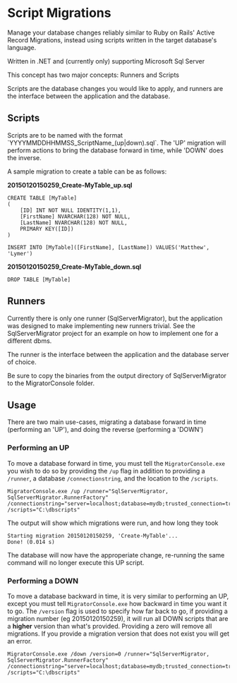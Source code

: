 <h1>Script Migrations</h1>
Manage your database changes reliably similar to Ruby on Rails' Active Record Migrations, instead using scripts written in the target database's language.

Written in .NET and (currently only) supporting Microsoft Sql Server

This concept has two major concepts: Runners and Scripts

Scripts are the database changes you would like to apply, and runners are the interface between the application and the database.

<h2>Scripts</h2>
Scripts are to be named with the format `YYYYMMDDHHMMSS_ScriptName_(up|down).sql`.  The 'UP' migration will perform actions to bring the database forward in time, while 'DOWN' does the inverse.

A sample migration to create a table can be as follows:

**20150120150259_Create-MyTable_up.sql**

    CREATE TABLE [MyTable]
    (
        [ID] INT NOT NULL IDENTITY(1,1),
        [FirstName] NVARCHAR(128) NOT NULL,
        [LastName] NVARCHAR(128) NOT NULL,
        PRIMARY KEY([ID])
    )
    
    INSERT INTO [MyTable]([FirstName], [LastName]) VALUES('Matthew', 'Lymer')
    
**20150120150259_Create-MyTable_down.sql**

    DROP TABLE [MyTable]
    
<h2>Runners</h2>

Currently there is only one runner (SqlServerMigrator), but the application was designed to make implementing new runners trivial.  See the SqlServerMigrator project for an example on how to implement one for a different dbms.

The runner is the interface between the application and the database server of choice.  

Be sure to copy the binaries from the output directory of SqlServerMigrator to the MigratorConsole folder.

<h2>Usage</h2>

There are two main use-cases, migrating a database forward in time (performing an 'UP'), and doing the reverse (performing a 'DOWN')

<h3>Performing an UP</h3>

To move a database forward in time, you must tell the `MigratorConsole.exe` you wish to do so by providing the `/up` flag in addition to providing a `/runner`, a database `/connectionstring`, and the location to the `/scripts`.

    MigratorConsole.exe /up /runner="SqlServerMigrator, SqlServerMigrator.RunnerFactory" /connectionstring="server=localhost;database=mydb;trusted_connection=true" /scripts="C:\dbscripts"
    
The output will show which migrations were run, and how long they took

    Starting migration 20150120150259, 'Create-MyTable'...                    Done! (0.014 s)
    
The database will now have the approperiate change, re-running the same command will no longer execute this UP script.

<h3>Performing a DOWN</h3>

To move a database backward in time, it is very similar to performing an UP, except you must tell `MigratorConsole.exe` how backward in time you want it to go.  The `/version` flag is used to specify how far back to go, if providing a migration number (eg 20150120150259), it will run all DOWN scripts that are a **higher** version than what's provided.  Providing a zero will remove all migrations.  If you provide a migration version that does not exist you will get an error.

    MigratorConsole.exe /down /version=0 /runner="SqlServerMigrator, SqlServerMigrator.RunnerFactory" /connectionstring="server=localhost;database=mydb;trusted_connection=true" /scripts="C:\dbscripts"
